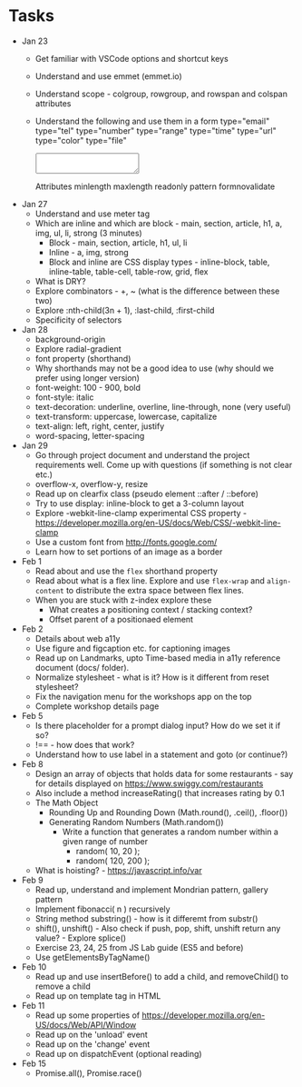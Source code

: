 # Tasks
- Jan 23
    * Get familiar with VSCode options and shortcut keys
    * Understand and use emmet (emmet.io)
    * Understand scope - colgroup, rowgroup, and rowspan and colspan attributes
    * Understand the following and use them in a form
        type="email"
        type="tel"
        type="number"
        type="range"
        type="time"
        type="url"
        type="color"
        type="file"
        
        <textarea></textarea>

        Attributes
        minlength
        maxlength
        readonly
        pattern
        formnovalidate
- Jan 27
    * Understand and use meter tag
    * Which are inline and which are block - main, section, article, h1, a, img, ul, li, strong (3 minutes)
        * Block - main, section, article, h1, ul, li
        * Inline - a, img, strong
        * Block and inline are CSS display types - inline-block, table, inline-table, table-cell, table-row, grid, flex
    * What is DRY?
    * Explore combinators - +, ~ (what is the difference between these two)
    * Explore :nth-child(3n + 1), :last-child, :first-child
    * Specificity of selectors
- Jan 28
    * background-origin
    * Explore radial-gradient
    * font property (shorthand)
    * Why shorthands may not be a good idea to use (why should we prefer using longer version)
    * font-weight: 100 - 900, bold
    * font-style: italic
    * text-decoration: underline, overline, line-through, none (very useful)
    * text-transform: uppercase, lowercase, capitalize
    * text-align: left, right, center, justify
    * word-spacing, letter-spacing
- Jan 29
    * Go through project document and understand the project requirements well. Come up with questions (if something is not clear etc.)
    - overflow-x, overflow-y, resize
    - Read up on clearfix class (pseudo element ::after / ::before)
    - Try to use display: inline-block to get a 3-column layout
    - Explore -webkit-line-clamp experimental CSS property - https://developer.mozilla.org/en-US/docs/Web/CSS/-webkit-line-clamp
    - Use a custom font from http://fonts.google.com/
    - Learn how to set portions of an image as a border
- Feb 1
    - Read about and use the ```flex``` shorthand property
    - Read about what is a flex line. Explore and use ```flex-wrap``` and ```align-content``` to distribute the extra space between flex lines.
    - When you are stuck with z-index explore these
        - What creates a positioning context / stacking context?
        - Offset parent of a positionaed element
- Feb 2
    - Details about web a11y
    - Use figure and figcaption etc. for captioning images
    - Read up on Landmarks, upto Time-based media in a11y reference document (docs/ folder).
    - Normalize stylesheet - what is it? How is it different from reset stylesheet?
    - Fix the navigation menu for the workshops app on the top
    - Complete workshop details page
- Feb 5
    - Is there placeholder for a prompt dialog input? How do we set it if so?
    - !== - how does that work?
    - Understand how to use label in a statement and goto (or continue?)
- Feb 8
    - Design an array of objects that holds data for some restaurants - say for details displayed on https://www.swiggy.com/restaurants
    - Also include a method increaseRating() that increases rating by 0.1
    - The Math Object
        - Rounding Up and Rounding Down (Math.round(), .ceil(), .floor())
        - Generating Random Numbers (Math.random())
            - Write a function that generates a random number within a given range of number
                - random( 10, 20 );
                - random( 120, 200 );
    - What is hoisting? - https://javascript.info/var
- Feb 9
    - Read up, understand and implement Mondrian pattern, gallery pattern
    - Implement fibonacci( n ) recursively
    - String method substring() - how is it differemt from substr()
    - shift(), unshift() - Also check if push, pop, shift, unshift return any value? - Explore splice()
    - Exercise 23, 24, 25 from JS Lab guide (ES5 and before)
    - Use getElementsByTagName()
- Feb 10
    - Read up and use insertBefore() to add a child, and removeChild() to remove a child
    - Read up on template tag in HTML
- Feb 11
    - Read up some properties of https://developer.mozilla.org/en-US/docs/Web/API/Window
    - Read up on the 'unload' event 
    - Read up on the 'change' event
    - Read up on dispatchEvent (optional reading)
- Feb 15
    - Promise.all(), Promise.race()